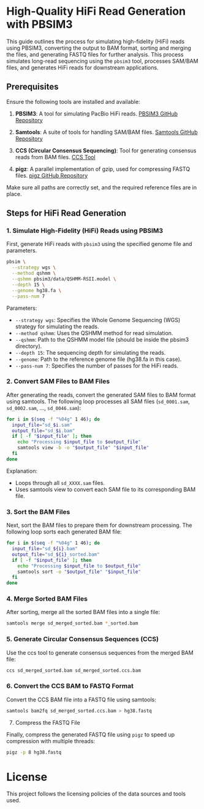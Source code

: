 # High-Quality HiFi Read Generation with PBSIM3

This guide outlines the process for simulating high-fidelity (HiFi) reads using PBSIM3, converting the output to BAM format, sorting and merging the files, and generating FASTQ files for further analysis. 
This process simulates long-read sequencing using the `pbsim3` tool, processes SAM/BAM files, and generates HiFi reads for downstream applications.

## Prerequisites

Ensure the following tools are installed and available:

1. **PBSIM3**: A tool for simulating PacBio HiFi reads. [PBSIM3 GitHub Repository](https://github.com/yukiteruono/pbsim3)

2. **Samtools**: A suite of tools for handling SAM/BAM files. [Samtools GitHub Repository](https://github.com/samtools/samtools)

3. **CCS (Circular Consensus Sequencing)**: Tool for generating consensus reads from BAM files. [CCS Tool](https://github.com/PacificBiosciences/ccs)

4. **pigz**: A parallel implementation of gzip, used for compressing FASTQ files. [pigz GitHub Repository](https://github.com/madler/pigz)

Make sure all paths are correctly set, and the required reference files are in place.

## Steps for HiFi Read Generation

### 1. Simulate High-Fidelity (HiFi) Reads using PBSIM3

First, generate HiFi reads with `pbsim3` using the specified genome file and parameters.

```bash
pbsim \
  --strategy wgs \
  --method qshmm \
  --qshmm pbsim3/data/QSHMM-RSII.model \
  --depth 15 \
  --genome hg38.fa \
  --pass-num 7
```

Parameters:
- `--strategy wgs`: Specifies the Whole Genome Sequencing (WGS) strategy for simulating the reads.
- `--method qshmm`: Uses the QSHMM method for read simulation.
- `--qshmm`: Path to the QSHMM model file (should be inside the pbsim3 directory).
- `--depth 15`: The sequencing depth for simulating the reads.
- `--genome`: Path to the reference genome file (hg38.fa in this case).
- `--pass-num 7`: Specifies the number of passes for the HiFi reads.

### 2. Convert SAM Files to BAM Files

After generating the reads, convert the generated SAM files to BAM format using samtools. The following loop processes all SAM files (`sd_0001.sam`, `sd_0002.sam`, ..., `sd_0046.sam`):

```bash
for i in $(seq -f "%04g" 1 46); do 
  input_file="sd_$i.sam"
  output_file="sd_$i.bam"
  if [ -f "$input_file" ]; then 
    echo "Processing $input_file to $output_file"
    samtools view -b -o "$output_file" "$input_file"
  fi
done
```

Explanation:

- Loops through all `sd_XXXX.sam` files.
- Uses samtools view to convert each SAM file to its corresponding BAM file.

### 3. Sort the BAM Files

Next, sort the BAM files to prepare them for downstream processing. The following loop sorts each generated BAM file:

```bash
for i in $(seq -f "%04g" 1 46); do 
  input_file="sd_${i}.bam"
  output_file="sd_${i}_sorted.bam"
  if [ -f "$input_file" ]; then 
    echo "Processing $input_file to $output_file"
    samtools sort -o "$output_file" "$input_file"
  fi
done
```

### 4. Merge Sorted BAM Files

After sorting, merge all the sorted BAM files into a single file:

```bash
samtools merge sd_merged_sorted.bam *_sorted.bam
```

### 5. Generate Circular Consensus Sequences (CCS)

Use the ccs tool to generate consensus sequences from the merged BAM file:

```bash
ccs sd_merged_sorted.bam sd_merged_sorted.ccs.bam
```

### 6. Convert the CCS BAM to FASTQ Format

Convert the CCS BAM file into a FASTQ file using samtools:

```bash
samtools bam2fq sd_merged_sorted.ccs.bam > hg38.fastq
```

7. Compress the FASTQ File

Finally, compress the generated FASTQ file using `pigz` to speed up compression with multiple threads:

```bash
pigz -p 8 hg38.fastq
```

# License

This project follows the licensing policies of the data sources and tools used.
